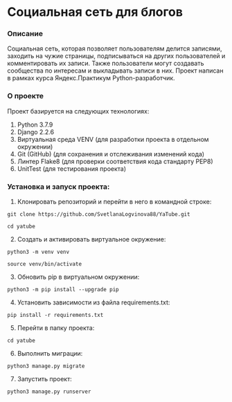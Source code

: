 # Социальная сеть для блогов

### Описание
Социальная сеть, которая позволяет пользователям делится записями, заходить на
чужие страницы, подписываться на других пользователей и комментировать их записи.
Также пользователи могут создавать сообщества по интересам и выкладывать записи в них.
Проект написан в рамках курса Яндекс.Практикум Python-разработчик. 

### О проекте
Проект базируется на следующих технологиях:
1. Python 3.7.9
2. Django 2.2.6
3. Виртуальная среда VENV (для разработки проекта в отдельном окружении)
4. Git (GitHub) (для сохранения и отслеживания изменений кода)
5. Линтер Flake8 (для проверки соответствия кода стандарту PEP8)
6. UnitTest (для тестирования проекта)

### Установка и запуск проекта:
1. Клонировать репозиторий и перейти в него в командной строке:
```
git clone https://github.com/SvetlanaLogvinova88/YaTube.git
```
```
cd yatube
```

2. Cоздать и активировать виртуальное окружение:
```
python3 -m venv venv
```
```
source venv/bin/activate
```

3. Обновить pip в виртуальном окружении:
```
python3 -m pip install --upgrade pip
```

4. Установить зависимости из файла requirements.txt:
```
pip install -r requirements.txt
```

5. Перейти в папку проекта:
```
cd yatube
```

6. Выполнить миграции:
```
python3 manage.py migrate
```

7. Запустить проект:
```
python3 manage.py runserver
```
